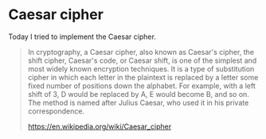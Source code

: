 # Caesar cipher

Today I tried to implement the Caesar cipher.

> In cryptography, a Caesar cipher, also known as Caesar's cipher, the shift cipher, 
> Caesar's code, or Caesar shift, is one of the simplest and most widely known encryption techniques. 
> It is a type of substitution cipher in which each letter in the plaintext is replaced by a letter 
> some fixed number of positions down the alphabet. For example, with a left shift of 3, D would be 
> replaced by A, E would become B, and so on. The method is named after Julius Caesar, 
> who used it in his private correspondence.
>
> https://en.wikipedia.org/wiki/Caesar_cipher
